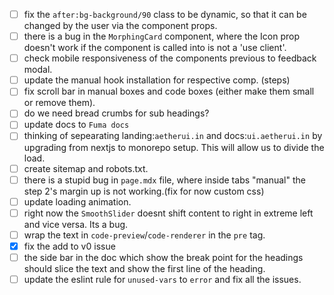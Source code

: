 - [ ] fix the `after:bg-background/90` class to be dynamic, so that it can be changed by the user via the component props.
- [ ] there is a bug in the `MorphingCard` component, where the Icon prop doesn't work if the component is called into is not a 'use client'.
- [ ] check mobile responsiveness of the components previous to feedback modal.
- [ ] update the manual hook installation for respective comp. (steps)
- [ ] fix scroll bar in manual boxes and code boxes (either make them small or remove them).
- [ ] do we need bread crumbs for sub headings?
- [ ] update docs to `Fuma docs`
- [ ] thinking of sepearating landing:`aetherui.in` and docs:`ui.aetherui.in` by upgrading from nextjs to monorepo setup. This will allow us to divide the load.
- [ ] create sitemap and robots.txt.
- [ ] there is a stupid bug in `page.mdx` file, where inside tabs "manual" the step 2's margin up is not working.(fix for now custom css)
- [ ] update loading animation.
- [ ] right now the `SmoothSlider` doesnt shift content to right in extreme left and vice versa. Its a bug.
- [ ] wrap the text in `code-preview`/`code-renderer` in the `pre` tag.
- [x] fix the add to v0 issue
- [ ] the side bar in the doc which show the break point for the headings should slice the text and show the first line of the heading.
- [ ] update the eslint rule for `unused-vars` to `error` and fix all the issues.

